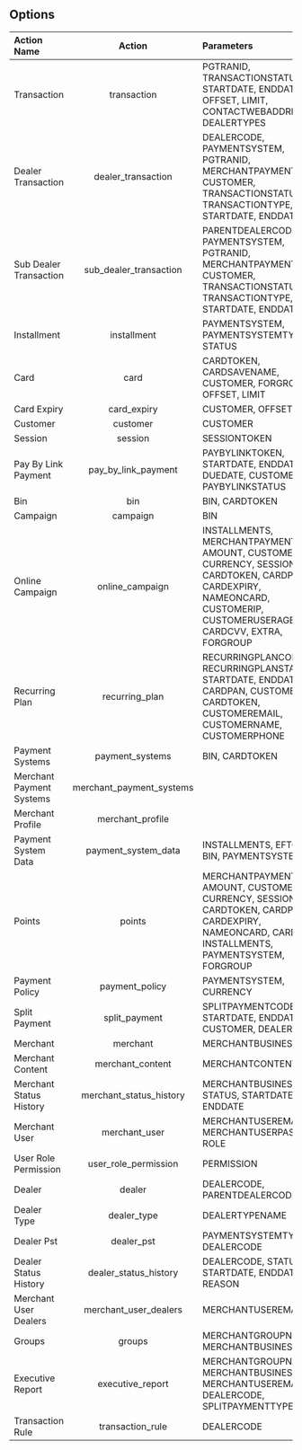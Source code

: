 ## Options

Action Name | Action | Parameters
:----------- |:-------------:| :-----------
Transaction  |transaction | PGTRANID, TRANSACTIONSTATUS, STARTDATE, ENDDATE, OFFSET, LIMIT, CONTACTWEBADDRESS, DEALERTYPES
Dealer Transaction  |dealer_transaction | DEALERCODE, PAYMENTSYSTEM, PGTRANID, MERCHANTPAYMENTID, CUSTOMER, TRANSACTIONSTATUS, TRANSACTIONTYPE, STARTDATE, ENDDATE
Sub Dealer Transaction  |sub_dealer_transaction | PARENTDEALERCODE, PAYMENTSYSTEM, PGTRANID, MERCHANTPAYMENTID, CUSTOMER, TRANSACTIONSTATUS, TRANSACTIONTYPE, STARTDATE, ENDDATE
Installment  |installment | PAYMENTSYSTEM, PAYMENTSYSTEMTYPE, STATUS
Card  |card | CARDTOKEN, CARDSAVENAME, CUSTOMER, FORGROUP, OFFSET, LIMIT
Card Expiry  |card_expiry | CUSTOMER, OFFSET, LIMIT
Customer  |customer | CUSTOMER
Session  |session | SESSIONTOKEN
Pay By Link Payment  |pay_by_link_payment | PAYBYLINKTOKEN, STARTDATE, ENDDATE, DUEDATE, CUSTOMEREMAIL, PAYBYLINKSTATUS
Bin  |bin | BIN, CARDTOKEN
Campaign  |campaign | BIN
Online Campaign  |online_campaign | INSTALLMENTS, MERCHANTPAYMENTID, AMOUNT, CUSTOMER, CURRENCY, SESSIONTOKEN, CARDTOKEN, CARDPAN, CARDEXPIRY, NAMEONCARD, CUSTOMERIP, CUSTOMERUSERAGENT, CARDCVV, EXTRA, FORGROUP
Recurring Plan  |recurring_plan | RECURRINGPLANCODE, RECURRINGPLANSTATUS, STARTDATE, ENDDATE, CARDPAN, CUSTOMER, CARDTOKEN, CUSTOMEREMAIL, CUSTOMERNAME, CUSTOMERPHONE
Payment Systems  |payment_systems | BIN, CARDTOKEN
Merchant Payment Systems  |merchant_payment_systems | 
Merchant Profile  |merchant_profile | 
Payment System Data  |payment_system_data | INSTALLMENTS, EFTCODE, BIN, PAYMENTSYSTEMTYPE
Points  |points | MERCHANTPAYMENTID, AMOUNT, CUSTOMER, CURRENCY, SESSIONTOKEN, CARDTOKEN, CARDPAN, CARDEXPIRY, NAMEONCARD, CARDCVV, INSTALLMENTS, PAYMENTSYSTEM, FORGROUP
Payment Policy  |payment_policy | PAYMENTSYSTEM, CURRENCY
Split Payment  |split_payment | SPLITPAYMENTCODE, STARTDATE, ENDDATE, CUSTOMER, DEALERCODES
Merchant  |merchant | MERCHANTBUSINESSID
Merchant Content  |merchant_content | MERCHANTCONTENTID
Merchant Status History  |merchant_status_history | MERCHANTBUSINESSID, STATUS, STARTDATE, ENDDATE
Merchant User  |merchant_user | MERCHANTUSEREMAIL, MERCHANTUSERPASSWORD, ROLE
User Role Permission  |user_role_permission | PERMISSION
Dealer  |dealer | DEALERCODE, PARENTDEALERCODE
Dealer Type  |dealer_type | DEALERTYPENAME
Dealer Pst  |dealer_pst | PAYMENTSYSTEMTYPE, DEALERCODE
Dealer Status History  |dealer_status_history | DEALERCODE, STATUS, STARTDATE, ENDDATE, REASON
Merchant User Dealers  |merchant_user_dealers | MERCHANTUSEREMAIL
Groups  |groups | MERCHANTGROUPNAME, MERCHANTBUSINESSID
Executive Report  |executive_report | MERCHANTGROUPNAME, MERCHANTBUSINESSID, MERCHANTUSEREMAIL, DEALERCODE, SPLITPAYMENTTYPE
Transaction Rule  |transaction_rule | DEALERCODE


